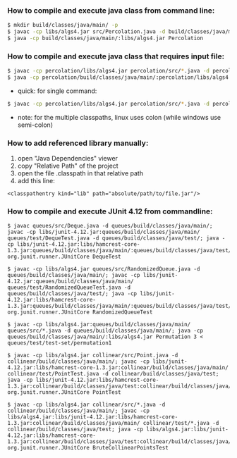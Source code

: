 ### How to compile and execute java class from command line:

```bash
$ mkdir build/classes/java/main/ -p
$ javac -cp libs/algs4.jar src/Percolation.java -d build/classes/java/main/
$ java -cp build/classes/java/main/:libs/algs4.jar Percolation
```

### How to compile and execute java class that requires input file:

```bash
$ javac -cp percolation/libs/algs4.jar percolation/src/*.java -d percolation/build/classes/java/main/
$ java -cp percolation/build/classes/java/main/:percolation/libs/algs4.jar UnionFind < percolation/test-set/tinyUF
```

* quick: for single command:
```bash
$ javac -cp percolation/libs/algs4.jar percolation/src/*.java -d percolation/build/classes/java/main/; java -cp percolation/build/classes/java/main/:percolation/libs/algs4.jar UnionFind < percolation/test-set/tinyUF
```
* note: for the multiple classpaths, linux uses colon (while windows use semi-colon)

### How to add referenced library manually:
1. open "Java Dependencies" viewer
2. copy "Relative Path" of the project
3. open the file .classpath in that relative path
4. add this line:
```
<classpathentry kind="lib" path="absolute/path/to/file.jar"/>
```

### How to compile and execute JUnit 4.12 from commandline:
```
$ javac queues/src/Deque.java -d queues/build/classes/java/main/; javac -cp libs/junit-4.12.jar:queues/build/classes/java/main/ queues/test/DequeTest.java -d queues/build/classes/java/test/; java -cp libs/junit-4.12.jar:libs/hamcrest-core-1.3.jar:queues/build/classes/java/main/:queues/build/classes/java/test/ org.junit.runner.JUnitCore DequeTest

$ javac -cp libs/algs4.jar queues/src/RandomizedQueue.java -d queues/build/classes/java/main/; javac -cp libs/junit-4.12.jar:queues/build/classes/java/main/ queues/test/RandomizedQueueTest.java -d queues/build/classes/java/test/; java -cp libs/junit-4.12.jar:libs/hamcrest-core-1.3.jar:queues/build/classes/java/main/:queues/build/classes/java/test/:libs/algs4.jar org.junit.runner.JUnitCore RandomizedQueueTest

$ javac -cp libs/algs4.jar:queues/build/classes/java/main/ queues/src/*.java -d queues/build/classes/java/main/; java -cp queues/build/classes/java/main/:libs/algs4.jar Permutation 3 < queues/test/test-set/permutation1

$ javac -cp libs/algs4.jar collinear/src/Point.java -d collinear/build/classes/java/main/; javac -cp libs/junit-4.12.jar:libs/hamcrest-core-1.3.jar:collinear/build/classes/java/main/ collinear/test/PointTest.java -d collinear/build/classes/java/test; java -cp libs/junit-4.12.jar:libs/hamcrest-core-1.3.jar:collinear/build/classes/java/test:collinear/build/classes/java/main/ org.junit.runner.JUnitCore PointTest

$ javac -cp libs/algs4.jar collinear/src/*.java -d collinear/build/classes/java/main/; javac -cp libs/algs4.jar:libs/junit-4.12.jar:libs/hamcrest-core-1.3.jar:collinear/build/classes/java/main/ collinear/test/*.java -d collinear/build/classes/java/test; java -cp libs/algs4.jar:libs/junit-4.12.jar:libs/hamcrest-core-1.3.jar:collinear/build/classes/java/test:collinear/build/classes/java/main/ org.junit.runner.JUnitCore BruteCollinearPointsTest
```
